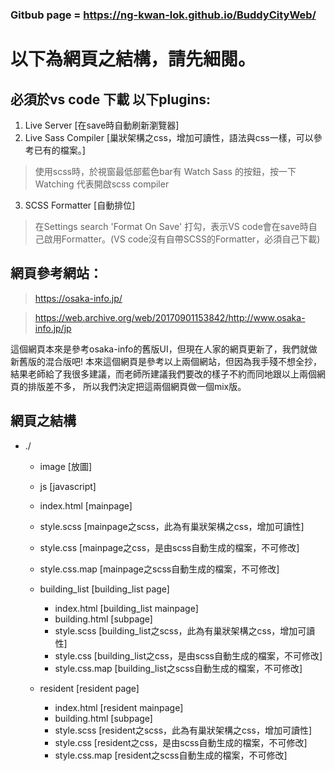 ### Gitbub page = https://ng-kwan-lok.github.io/BuddyCityWeb/ ###

# 以下為網頁之結構，請先細閱。 #

## 必須於vs code 下載 以下plugins: ##
1. Live Server [在save時自動刷新瀏覽器]
2. Live Sass Compiler [巢狀架構之css，增加可讀性，語法與css一樣，可以參考已有的檔案。]
  > 使用scss時，於視窗最低部藍色bar有 Watch Sass 的按鈕，按一下 Watching 代表開啟scss compiler
3. SCSS Formatter [自動排位]
  > 在Settings search 'Format On Save' 打勾，表示VS code會在save時自己啟用Formatter。(VS code沒有自帶SCSS的Formatter，必須自己下載)

## 網頁參考網站： ##

> https://osaka-info.jp/

> https://web.archive.org/web/20170901153842/http://www.osaka-info.jp/jp

這個網頁本來是參考osaka-info的舊版UI，但現在人家的網頁更新了，我們就做新舊版的混合版吧!
本來這個網頁是參考以上兩個網站，但因為我手殘不想全抄，結果老師給了我很多建議，而老師所建議我們要改的樣子不約而同地跟以上兩個網頁的排版差不多，
所以我們決定把這兩個網頁做一個mix版。

## 網頁之結構 ##
* ./
  * image [放圖]
  * js [javascript]
  * index.html [mainpage]
  * style.scss [mainpage之scss，此為有巢狀架構之css，增加可讀性]
  * style.css [mainpage之css，是由scss自動生成的檔案，不可修改]
  * style.css.map [mainpage之scss自動生成的檔案，不可修改]

  * building_list [building_list page]
    * index.html [building_list mainpage]
    * building.html [subpage]
    * style.scss [building_list之scss，此為有巢狀架構之css，增加可讀性]
    * style.css [building_list之css，是由scss自動生成的檔案，不可修改]
    * style.css.map [building_list之scss自動生成的檔案，不可修改]

  * resident [resident page]
    * index.html [resident mainpage]
    * building.html [subpage]
    * style.scss [resident之scss，此為有巢狀架構之css，增加可讀性]
    * style.css [resident之css，是由scss自動生成的檔案，不可修改]
    * style.css.map [resident之scss自動生成的檔案，不可修改]
